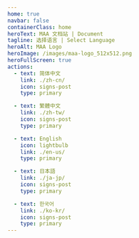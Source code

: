 ```yaml
---
home: true
navbar: false
containerClass: home
heroText: MAA 文档站 | Document
tagline: 选择语言 | Select Language
heroAlt: MAA Logo
heroImage: /images/maa-logo_512x512.png
heroFullScreen: true
actions:
  - text: 简体中文
    link: ./zh-cn/
    icon: signs-post
    type: primary

  - text: 繁體中文
    link: ./zh-tw/
    icon: signs-post
    type: primary

  - text: English
    icon: lightbulb
    link: ./en-us/
    type: primary

  - text: 日本語
    link: ./ja-jp/
    icon: signs-post
    type: primary

  - text: 한국어
    link: ./ko-kr/
    icon: signs-post
    type: primary
---
```

